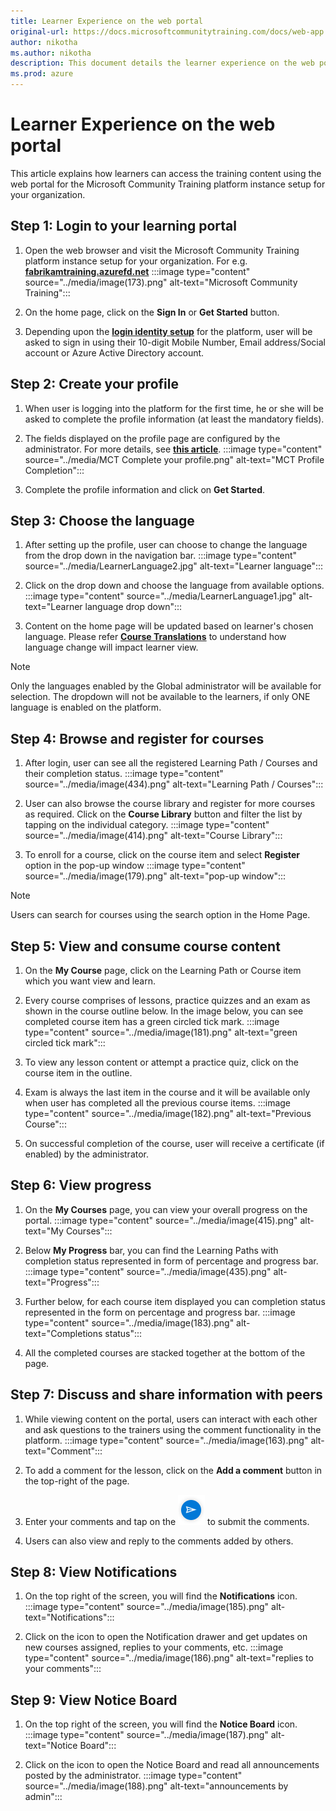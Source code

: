 ```yaml
---
title: Learner Experience on the web portal
original-url: https://docs.microsoftcommunitytraining.com/docs/web-app
author: nikotha
ms.author: nikotha
description: This document details the learner experience on the web portal of Microsoft Community Training platform.
ms.prod: azure
---
```


# Learner Experience on the web portal

This article explains how learners can access the training content using the web portal for the Microsoft Community Training platform instance setup for your organization.

## Step 1: Login to your learning portal

1. Open the web browser and visit  the Microsoft Community Training platform instance  setup for your organization. For e.g. [**fabrikamtraining.azurefd.net**](https://fabrikamtraining.azurefd.net/)
:::image type="content" source="../media/image(173).png" alt-text="Microsoft Community Training":::

2. On the home page, click on the **Sign In**  or  **Get Started** button.

3. Depending upon the [**login identity setup**](../infrastructure-management/install-your-platform-instance/4_configure-login-social-work-school-account.md) for the platform, user will be asked to sign in using  their 10-digit Mobile Number, Email address/Social account or Azure Active Directory account.

## Step 2: Create your profile

1. When user is logging into the platform for the first time, he or she will be asked to complete the profile information (at least the mandatory fields).

2. The fields displayed on the profile page  are configured by the administrator. For more details, see [**this article**](../settings/4_add-additional-profile-fields-for-user-information.md).
:::image type="content" source="../media/MCT Complete your profile.png" alt-text="MCT Profile Completion":::

3. Complete the profile information and click  on **Get Started**.

## Step 3: Choose the language

1. After setting up the profile, user can choose to change the language from the drop down in the navigation bar.
:::image type="content" source="../media/LearnerLanguage2.jpg" alt-text="Learner language":::

2. Click on the drop down and choose the language from available options.
:::image type="content" source="../media/LearnerLanguage1.jpg" alt-text="Learner language drop down":::

3. Content on the home page will be updated based on learner's chosen language. Please refer [**Course Translations**](../content-management/create-content/create-course-category/create-a-new-course.md#option-3-create-multiple-translations-of-a-course) to understand how language change will impact learner view.

>[!NOTE]
>Only the languages enabled by the Global administrator will be available for selection. The dropdown will not be available to the learners, if only ONE language is enabled on the platform.

## Step 4: Browse and register for courses

1. After login, user can see all the registered Learning Path / Courses and their completion status.
:::image type="content" source="../media/image(434).png" alt-text="Learning Path / Courses":::

2. User can also browse the course library and register for more courses as required. Click on the **Course Library** button and filter the list by tapping on the individual category.
:::image type="content" source="../media/image(414).png" alt-text="Course Library":::

3. To enroll for a course, click on the course item and select **Register** option in the pop-up window
:::image type="content" source="../media/image(179).png" alt-text="pop-up window":::

> [!NOTE]
> Users can search for courses using the search option in the Home Page.

## Step 5: View and consume course content

1. On the **My Course** page, click on the Learning Path or Course item which you want view and learn.

2. Every course comprises of lessons, practice quizzes and an exam as shown in the course outline below. In the image below, you can see completed course item has a green circled tick mark.
:::image type="content" source="../media/image(181).png" alt-text="green circled tick mark":::

3. To view any lesson content or  attempt a practice quiz, click on the course item in the outline.

4. Exam is always the last item in the course and it will be available only when user has completed all the previous course items.
:::image type="content" source="../media/image(182).png" alt-text="Previous Course":::

5. On successful completion of the course, user will receive a certificate (if enabled) by the administrator.

## Step 6: View progress

1. On the **My Courses** page,  you can view your overall progress on the portal.
:::image type="content" source="../media/image(415).png" alt-text="My Courses":::

2. Below **My Progress** bar, you can find the Learning Paths with  completion status represented in form of percentage and progress bar.
:::image type="content" source="../media/image(435).png" alt-text="Progress":::

3. Further below, for each course item displayed you can completion status represented in the form on percentage and progress bar.
:::image type="content" source="../media/image(183).png" alt-text="Completions status":::

4. All the completed courses are stacked together at the bottom of the page.

## Step 7: Discuss and share information with peers

1. While viewing content on the portal, users can interact with each other and ask questions to the trainers using the comment functionality in the platform.
:::image type="content" source="../media/image(163).png" alt-text="Comment":::

2. To add a comment for the lesson, click on the  **Add a comment** button in the top-right of the page.

3. Enter your comments and tap on the ![Add a comment](../media/image%28184%29.png) to submit the comments.

4. Users can also view and reply to the comments added by others.

## Step 8: View Notifications

1. On the top right of the screen, you will find the **Notifications** icon.
:::image type="content" source="../media/image(185).png" alt-text="Notifications":::

2. Click on the icon to open the Notification drawer and get updates on new courses assigned, replies to your comments, etc.
:::image type="content" source="../media/image(186).png" alt-text="replies to your comments":::

## Step 9: View Notice Board

1. On the top right of the screen, you will find the **Notice Board** icon.  
:::image type="content" source="../media/image(187).png" alt-text="Notice Board":::

2. Click on the icon to open the Notice Board and read all announcements posted by the administrator.
:::image type="content" source="../media/image(188).png" alt-text="announcements by admin":::
